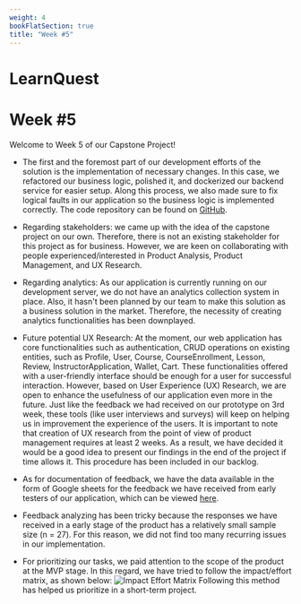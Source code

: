 ```yaml
---
weight: 4
bookFlatSection: true
title: "Week #5"
---
```


# **LearnQuest**

# **Week #5**

Welcome to Week 5 of our Capstone Project! 

- The first and the foremost part of our development efforts of the solution is the implementation of necessary changes. In this case, we refactored our business logic, polished it, and dockerized our backend service for easier setup. Along this process, we also made sure to fix logical faults in our application so the business logic is implemented correctly. The code repository can be found on [GitHub](https://github.com/abuwho/LearnQuest).

- Regarding stakeholders: we came up with the idea of the capstone project on our own. Therefore, there is not an existing stakeholder for this project as for business. However, we are keen on collaborating with people experienced/interested in Product Analysis, Product Management, and UX Research. 

- Regarding analytics: As our application is currently running on our development server, we do not have an analytics collection system in place. Also, it hasn't been planned by our team to make this solution as a business solution in the market. Therefore, the necessity of creating analytics functionalities has been downplayed. 

- Future potential UX Research: At the moment, our web application has core functionalities such as authentication, CRUD operations on existing entities, such as Profile, User, Course, CourseEnrollment, Lesson, Review, InstructorApplication, Wallet, Cart. These functionalities offered with a user-friendly interface should be enough for a user for successful interaction. However, based on User Experience (UX) Research, we are open to enhance the usefulness of our application even more in the future. Just like the feedback we had received on our prototype on 3rd week, these tools (like user interviews and surveys) will keep on helping us in improvement the experience of the users. It is important to note that creation of UX research from the point of view of product management requires at least 2 weeks. As a result, we have decided it would be a good idea to present our findings in the end of the project if time allows it. This procedure has been included in our backlog. 

- As for documentation of feedback, we have the data available in the form of Google sheets for the feedback we have received from early testers of our application, which can be viewed [here](https://docs.google.com/spreadsheets/d/1XDbv9b7W85yxISFLbOUFtVZne6LUJuX-/edit?usp=sharing).

- Feedback analyzing has been tricky because the responses we have received in a early stage of the product has a relatively small sample size (n = 27). For this reason, we did not find too many recurring issues in our implementation. 

- For prioritizing our tasks, we paid attention to the scope of the product at the MVP stage. In this regard, we have tried to follow the impact/effort matrix, as shown below: 
![Impact Effort Matrix](/LearnQuest/impact-effort-matrix.png)
Following this method has helped us prioritize in a short-term project. 
